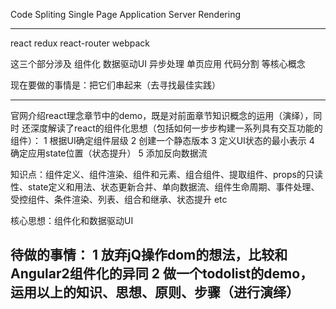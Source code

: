 Code Spliting
Single Page Application
Server Rendering

----------------------------------------------------------------

react          redux         react-router      webpack

这三个部分涉及 组件化 数据驱动UI 异步处理 单页应用 代码分割 等核心概念

现在要做的事情是：把它们串起来（去寻找最佳实践）

-----------------------------------------------------------------

官网介绍react理念章节中的demo，既是对前面章节知识概念的运用（演绎），同时
还深度解读了react的组件化思想（包括如何一步步构建一系列具有交互功能的组件）：
1 根据UI确定组件层级
2 创建一个静态版本
3 定义UI状态的最小表示
4 确定应用state位置（状态提升）
5 添加反向数据流

知识点：组件定义、组件渲染、组件和元素、组合组件、提取组件、props的只读性、state定义和用法、状态更新合并、单向数据流、组件生命周期、事件处理、受控组件、条件渲染、列表、组合和继承、状态提升 etc

核心思想：组件化和数据驱动UI

待做的事情：
1 放弃jQ操作dom的想法，比较和Angular2组件化的异同
2 做一个todolist的demo，运用以上的知识、思想、原则、步骤（进行演绎）
--------------------------
